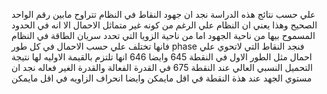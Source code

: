علي حسب نتائج هذه الدراسة نجد ان جهود النقاط في النظام تتراوح مابين رقم الواحد الصحيح وهذا يعني ان النظام علي الرغم من كونه غير متماثل الاحمال الا انه في الحدود المسموح بيها من ناحية الجهود
اما من ناحية الزويا التي تحدد سريان الطاقة في النظام فانها تختلف علي حسب الاحمال في كل طور phase فنجد النقاط التي لاتحوي علي احمال مثل الطور الاول في النقطة 645 وايضا 646 انها تلتزم بالقيمة الاوليه لها
نتيجة التحميل النسبي العالي عند النقطة 675 في القدرة الفعالة والقدرة الغير فعاله نجد ان مستوي الجهد عند هذة النقطة في اقل مايمكن وايضا انحراف الزاويه في اقل مايمكن 